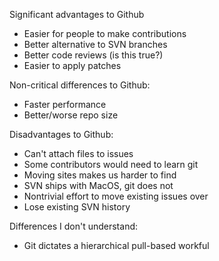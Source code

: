 Significant advantages to Github
  * Easier for people to make contributions
  * Better alternative to SVN branches
  * Better code reviews (is this true?)
  * Easier to apply patches

Non-critical differences to Github:
  * Faster performance
  * Better/worse repo size

Disadvantages to Github:
  * Can't attach files to issues
  * Some contributors would need to learn git
  * Moving sites makes us harder to find
  * SVN ships with MacOS, git does not
  * Nontrivial effort to move existing issues over
  * Lose existing SVN history

Differences I don't understand:
  * Git dictates a hierarchical pull-based workful